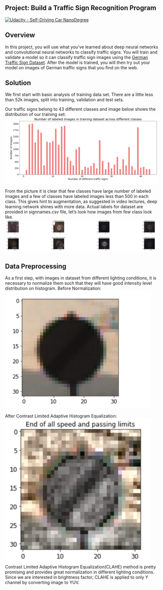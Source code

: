 ## Project: Build a Traffic Sign Recognition Program
[![Udacity - Self-Driving Car NanoDegree](https://s3.amazonaws.com/udacity-sdc/github/shield-carnd.svg)](http://www.udacity.com/drive)

Overview
---
In this project, you will use what you've learned about deep neural networks and convolutional neural networks to classify traffic signs. You will train and validate a model so it can classify traffic sign images using the [German Traffic Sign Dataset](http://benchmark.ini.rub.de/?section=gtsrb&subsection=dataset). After the model is trained, you will then try out your model on images of German traffic signs that you find on the web.

Solution
---
We first start with basic analysis of training data set. There are a little less than 52k images, split into training, validation and test sets.

Our traffic signs belong to 43 different classes and image below shows the distribution of our training set:
<img src="images/visualize_data.png" width="640" lt="visualize_data" />

From the picture it is clear that few classes have large number of labeled images and a few of classes have labeled images less than 500 in each class. This gives hint to augmentation, as suggested in video lectures, deep learning network shines with more data.
Actual labels for dataset are provided in signnames.csv file, let’s look how images from few class look like. 
<img src="images/sign.PNG" width="640" lt="sign" />

Data Preprocessing
---
As a first step, with images in dataset from different lighting conditions, it is necessary to normalize them such that they will have good intensity level distribution on histogram.
Before Normalization:
<img src="images/before_normalization.PNG" width="480" lt="before_normalization" />

After Contrast Limited Adaptive Histogram Equalization:
<img src="images/hist_equalized.PNG" width="480" lt="hist_equalized" />
Contrast Limited Adaptive Histogram Equalization(CLAHE) method is pretty promising and provides great normalization in different lighting conditions. Since we are interested in brightness factor, CLAHE is applied to only Y channel by converting image to YUV.
